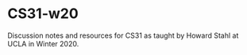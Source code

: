 # CS31-w20
Discussion notes and resources for CS31 as taught by Howard Stahl at UCLA in Winter 2020. 
